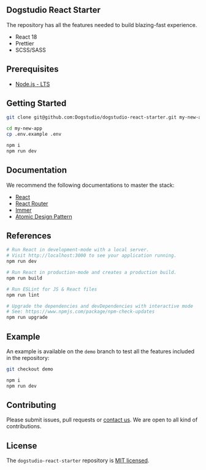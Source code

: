 ## Dogstudio React Starter

The repository has all the features needed to build blazing-fast experience.

- React 18
- Prettier
- SCSS/SASS

## Prerequisites

- [Node.js - LTS](https://nodejs.org/en/download/)

## Getting Started

```bash
git clone git@github.com:Dogstudio/dogstudio-react-starter.git my-new-app
```

```bash
cd my-new-app
cp .env.example .env
```

```bash
npm i
npm run dev
```

## Documentation

We recommend the following documentations to master the stack:

- [React](https://reactjs.org/)
- [React Router](https://reactrouter.com/en/main)
- [Immer](https://github.com/immerjs/use-immer)
- [Atomic Design Pattern](https://atomicdesign.bradfrost.com/table-of-contents/)

## References

```bash
# Run React in development-mode with a local server.
# Visit http://localhost:3000 to see your application running.
npm run dev

# Run React in production-mode and creates a production build.
npm run build

# Run ESLint for JS & React files
npm run lint

# Upgrade the dependencies and devDependencies with interactive mode
# See: https://www.npmjs.com/package/npm-check-updates
npm run upgrade
```

## Example

An example is available on the `demo` branch to test all the features included in the repository:  

```bash
git checkout demo
```

```bash
npm i
npm run dev
```

## Contributing

Please submit issues, pull requests or [contact us](devops+react-starter@dogstudio.be). We are open to all kind of contributions.

## License

The `dogstudio-react-starter` repository is [MIT licensed](/LICENSE.md).
